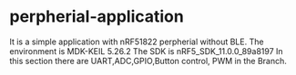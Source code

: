 # perpherial-application
It is a simple application with nRF51822 perpherial without BLE.
The environment is MDK-KEIL 5.26.2 
The SDK is nRF5_SDK_11.0.0_89a8197 
In this section there are UART,ADC,GPIO,Button control, PWM in the Branch.
